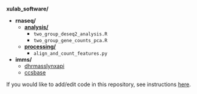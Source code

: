 

__xulab_software/__
* __rnaseq/__
  * __[analysis/](rnaseq/analysis/README.md)__
    * `two_group_deseq2_analysis.R`
    * `two_group_gene_counts_pca.R`
  * __[processing/](rnaseq/processing/README.md)__
    * `align_and_count_features.py`
* __imms/__
  * [dhrmasslynxapi](imms/dhrmasslynxapi/README.md)
  * [ccsbase](imms/ccsbase/README.md)


If you would like to add/edit code in this repository, see instructions [here](CONTRIBUTING.md).